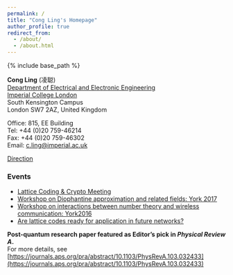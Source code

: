 ```yaml
---
permalink: /
title: "Cong Ling's Homepage"
author_profile: true
redirect_from:
  - /about/
  - /about.html
---
```


{% include base_path %}

**Cong Ling** (凌聪)  
[Department of Electrical and Electronic Engineering](https://www.imperial.ac.uk/electrical-engineering/)  
[Imperial College London](https://www.imperial.ac.uk/)  
South Kensington Campus  
London SW7 2AZ, United Kingdom

Office: 815, EE Building  
Tel: +44 (0)20 759-46214  
Fax: +44 (0)20 759-46302  
Email: [c.ling@imperial.ac.uk](mailto:c.ling@imperial.ac.uk)

[Direction](http://www.imperial.ac.uk/visit/campuses/south-kensington/)

### Events

- [Lattice Coding & Crypto Meeting](https://londonishlatticemeetings.wordpress.com/)
- [Workshop on Diophantine approximation and related fields: York 2017](https://www.york.ac.uk/maths/events/2017/workshop-on-diophantine-approximation-and-related/)
- [Workshop on interactions between number theory and wireless communication: York2016](http://maths.york.ac.uk/www/York2016)
- [Are lattice codes ready for application in future networks?](https://conferences.telecom-bretagne.eu/data/turbocodes/Symposium2016/Program/booklet_ISTC2016.pdf)

**Post-quantum research paper featured as Editor’s pick in _Physical Review A_.**  
For more details, see [https://journals.aps.org/pra/abstract/10.1103/PhysRevA.103.032433](https://journals.aps.org/pra/abstract/10.1103/PhysRevA.103.032433)
